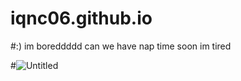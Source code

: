 # iqnc06.github.io

#:) im boreddddd can we have nap time soon im tired

#![Untitled](https://github.com/user-attachments/assets/058657e1-a198-4edb-9200-a1c7bf4a689e)
